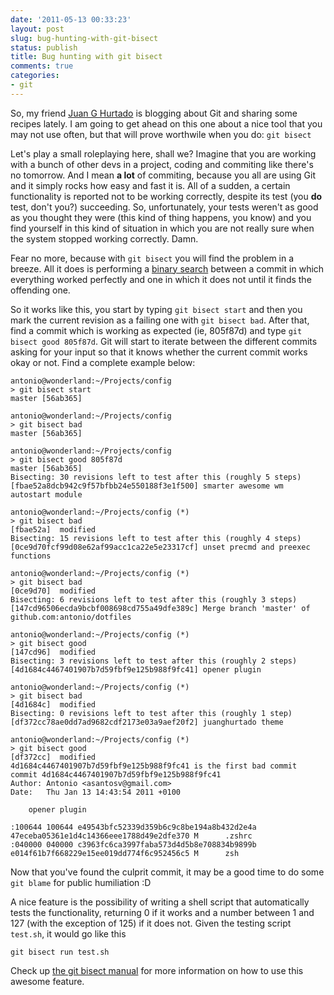 ```yaml
---
date: '2011-05-13 00:33:23'
layout: post
slug: bug-hunting-with-git-bisect
status: publish
title: Bug hunting with git bisect
comments: true
categories:
- git
---
```


So, my friend [Juan G Hurtado](http://www.coloresefimeros.com) is
blogging about Git and sharing some recipes lately. I am going to get
ahead on this one about a nice tool that you may not use often, but
that will prove worthwile when you do: `git bisect`

Let's play a small roleplaying here, shall we? Imagine that you are
working with a bunch of other devs in a project, coding and commiting
like there's no tomorrow. And I mean **a lot** of commiting, because
you all are using Git and it simply rocks how easy and fast it is. All
of a sudden, a certain functionality is reported not to be working
correctly, despite its test (you **do** test, don't you?)
succeeding. So, unfortunately, your tests weren't as good as you
thought they were (this kind of thing happens, you know) and you find
yourself in this kind of situation in which you are not really sure
when the system stopped working correctly. Damn.

Fear no more, because with `git bisect` you will find the problem in a
breeze. All it does is performing a
[binary search](http://en.wikipedia.org/wiki/Binary_search_algorithm)
between a commit in which everything worked perfectly and one in which
it does not until it finds the offending one.

So it works like this, you start by typing `git bisect start` and then
you mark the current revision as a failing one with `git bisect
bad`. After that, find a commit which is working as expected (ie,
805f87d) and type `git bisect good 805f87d`. Git will start to iterate
between the different commits asking for your input so that it knows
whether the current commit works okay or not. Find a complete example
below:

```shell
antonio@wonderland:~/Projects/config
> git bisect start                                                                                                                                                                             master [56ab365]

antonio@wonderland:~/Projects/config
> git bisect bad                                                                                                                                                                               master [56ab365]

antonio@wonderland:~/Projects/config
> git bisect good 805f87d                                                                                                                                                                      master [56ab365]
Bisecting: 30 revisions left to test after this (roughly 5 steps)
[fbae52a8dcb942c9f57bfbb24e550188f3e1f500] smarter awesome wm autostart module

antonio@wonderland:~/Projects/config (*)
> git bisect bad                                                                                                                                                                            [fbae52a]  modified
Bisecting: 15 revisions left to test after this (roughly 4 steps)
[0ce9d70fcf99d08e62af99acc1ca22e5e23317cf] unset precmd and preexec functions

antonio@wonderland:~/Projects/config (*)
> git bisect bad                                                                                                                                                                            [0ce9d70]  modified
Bisecting: 6 revisions left to test after this (roughly 3 steps)
[147cd96506ecda9bcbf008698cd755a49dfe389c] Merge branch 'master' of github.com:antonio/dotfiles

antonio@wonderland:~/Projects/config (*)
> git bisect good                                                                                                                                                                           [147cd96]  modified
Bisecting: 3 revisions left to test after this (roughly 2 steps)
[4d1684c4467401907b7d59fbf9e125b988f9fc41] opener plugin

antonio@wonderland:~/Projects/config (*)
> git bisect bad                                                                                                                                                                            [4d1684c]  modified
Bisecting: 0 revisions left to test after this (roughly 1 step)
[df372cc78ae0dd7ad9682cdf2173e03a9aef20f2] juanghurtado theme

antonio@wonderland:~/Projects/config (*)
> git bisect good                                                                                                                                                                           [df372cc]  modified
4d1684c4467401907b7d59fbf9e125b988f9fc41 is the first bad commit
commit 4d1684c4467401907b7d59fbf9e125b988f9fc41
Author: Antonio <asantosv@gmail.com>
Date:   Thu Jan 13 14:43:54 2011 +0100

    opener plugin

:100644 100644 e49543bfc52339d359b6c9c8be194a8b432d2e4a 47eceba05361e1d4c14366eee1788d49e2dfe370 M      .zshrc
:040000 040000 c3963fc6ca3997faba573d4d5b8e708834b9899b e014f61b7f668229e15ee019dd774f6c952456c5 M      zsh
```

Now that you've found the culprit commit, it may be a good time to do
some `git blame` for public humiliation :D

A nice feature is the possibility of writing a shell script that
automatically tests the functionality, returning 0 if it works and a
number between 1 and 127 (with the exception of 125) if it does
not. Given the testing script `test.sh`, it would go like this

`git bisect run test.sh`

Check up
[the git bisect manual](http://www.kernel.org/pub/software/scm/git/docs/git-bisect.html)
for more information on how to use this awesome feature.
